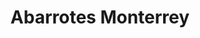 ---
title: "Abarrotes Monterrey"
url: /tenosique-de-pino-suarez/abarrotes-monterrey-calle-28/
shop: supermercado
---
